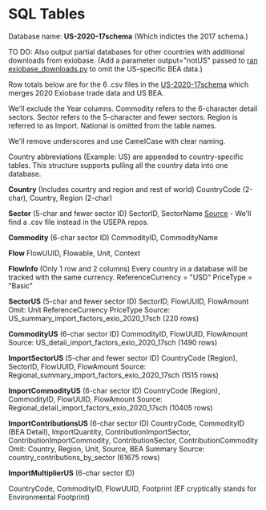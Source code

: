 # SQL Tables

Database name: **US-2020-17schema** (Which indictes the 2017 schema.)

TO DO: Also output partial databases for other countries with additional downloads from exiobase. (Add a parameter output="notUS" passed to <a href="https://github.com/ModelEarth/USEEIO/tree/import_factors/import_factors_exio">ran exiobase_downloads.py</a> to omit the US-specific BEA data.)

Row totals below are for the 6 .csv files in the [US-2020-17schema](https://github.com/ModelEarth/OpenFootprint/tree/main/impacts/exiobase/US/2020) which merges 2020 Exiobase trade data and US BEA.<!--
	<a href="https://github.com/ModelEarth/USEEIO/tree/import_factors/import_factors_exio/output">Exiobase+BEA output for 2019</a>.
-->

We'll exclude the Year columns.
Commodity refers to the 6-character detail sectors.
Sector refers to the 5-character and fewer sectors.
Region is referred to as Import.
National is omitted from the table names.

We'll remove underscores and use CamelCase with clear naming.

Country abbreviations (Example: US) are appended to country-specific tables.
This structure supports pulling all the country data into one database.

**Country** (Includes country and region and rest of world)
CountryCode (2-char), Country, Region (2-char)

**Sector** (5-char and fewer sector ID)
SectorID, SectorName
[Source](https://github.com/ModelEarth/OpenFootprint/blob/main/impacts/2020/USEEIOv2.0.1-411/sectors.json) - We'll find a .csv file instead in the USEPA repos.

**Commodity** (6-char sector ID)
CommodityID, CommodityName

**Flow**
FlowUUID, Flowable, Unit, Context

**FlowInfo** (Only 1 row and 2 columns)
Every country in a database will be tracked with the same currency.
ReferenceCurrency = "USD"
PriceType = "Basic"

**SectorUS** (5-char and fewer sector ID)
SectorID, FlowUUID, FlowAmount
Omit: Unit ReferenceCurrency PriceType 
Source: US_summary_import_factors_exio_2020_17sch (220 rows)

**CommodityUS** (6-char sector ID)
CommodityID, FlowUUID, FlowAmount
Source: US_detail_import_factors_exio_2020_17sch (1490 rows)

**ImportSectorUS** (5-char and fewer sector ID)
CountryCode (Region), SectorID, FlowUUID, FlowAmount
Source: Regional_summary_import_factors_exio_2020_17sch (1515 rows)

**ImportCommodityUS** (6-char sector ID)
CountryCode (Region), CommodityID, FlowUUID, FlowAmount
Source: Regional_detail_import_factors_exio_2020_17sch (10405 rows)

**ImportContributionsUS** (6-char sector ID)
CountryCode, CommodityID (BEA Detail), ImportQuantity, ContributionImportSector, ContributionImportCommodity, ContributionSector, ContributionCommodity
Omit: Country, Region, Unit, Source, BEA Summary
Source: country_contributions_by_sector (61675 rows)

**ImportMultiplierUS** (6-char sector ID)
<!-- If we ever have a 5-char sector multiplier, the 5-char table will be ImportSectorMultiplierUS -->
CountryCode, CommodityID, FlowUUID, Footprint (EF cryptically stands for Environmental Footprint)